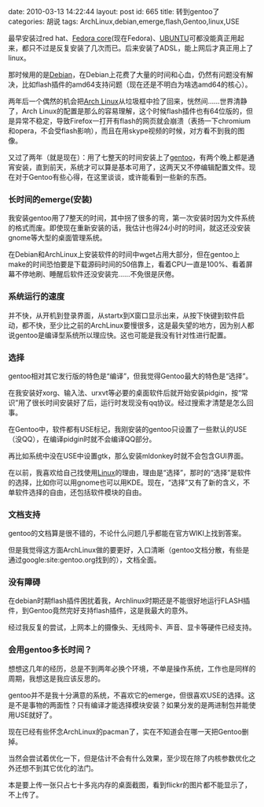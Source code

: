 date: 2010-03-13 14:22:44
layout: post
id: 665
title: 转到gentoo了
categories: 胡说
tags: ArchLinux,debian,emerge,flash,Gentoo,linux,USE

最早安装过red hat、[Fedora core](http://fedoraproject.org/)(现在Fedora)、[UBUNTU](http://www.ubuntu.com/)可都没能真正用起来，都只不过是反复安装了几次而已。后来安装了ADSL，能上网后才真正用上了linux。

那时候用的是[Debian](http://www.debian.org/)，在Debian上花费了大量的时间和心血，仍然有问题没有解决，比如flash插件的amd64支持问题（现在还是不明白为啥选amd64的核心）。

两年后一个偶然的机会把[Arch Linux](http://www.archlinux.org/)从垃圾框中捡了回来，恍然间……世界清静了，Arch Linux的配置是那么的容易理解，这个时候flash插件也有64位版的，但是异常不稳定，导致Firefox一打开有flash的网页就会崩溃（表扬一下chromium和opera，不会受flash影响），而且在用skype视频的时候，对方看不到我的图像。

又过了两年（就是现在）：用了七整天的时间安装上了[gentoo](http://www.gentoo.org/)，有两个晚上都是通宵安装，直到前天，系统才可以算是基本可用了，这两天又不停编辑配置文件。现在对于Gentoo有些心得，在这里谈谈，或许能看到一些新的东西。



### 长时间的emerge(安装)



我安装gentoo用了7整天的时间，其中拐了很多的弯，第一次安装时因为文件系统的格式而废。即使现在重新安装的话，我估计也得24小时的时间，就这还没安装gnome等大型的桌面管理系统。

在Debian和ArchLinux上安装软件的时间中wget占用大部分，但在gentoo上make的时间恐怕要是下载源码时间的50倍靠上，看着CPU一直是100%、看着屏幕不停地刷、睡醒后软件还没安装完……不免很是厌倦。



### 系统运行的速度



并不快，从开机到登录界面，从startx到X窗口显示出来，从按下快键到软件启动，都不快，至少比之前的ArchLinux要慢很多，这是最失望的地方，因为别人都说gentoo是编译型系统所以理应快。这也可能是我没有针对性进行配置。



### 选择



gentoo相对其它发行版的特色是“编译”，但我觉得Gentoo最大的特色是“选择”。

在我安装好xorg、输入法、urxvt等必要的桌面软件后就开始安装pidgin，按“常识”用了很长时间安装好了后，运行时发现没有qq协议。经过搜索才清楚是怎么回事。

在Gentoo中，软件都有USE标记，我刚安装的gentoo只设置了一些默认的USE（没QQ），在编译pidgin时就不会编译QQ部分。

再比如系统中没在USE中设置gtk，那么安装mldonkey时就不会包含GUI界面。

在以前，我喜欢给自己找使用[Linux](http://blog.kurrunk.com/archives/tag/linux)的理由，理由是“选择”，那时的“选择”是软件的选择，比如你可以用gnome也可以用KDE。现在，“选择”又有了新的含义，不单软件选择的自由，还包括软件模块的自由。



### 文档支持



gentoo的文档算是很不错的，不论什么问题几乎都能在官方WIKI上找到答案。

但是我觉得这方面ArchLinux做的要更好，入口清晰（gentoo文档分散，有些是通过google:site:gentoo.org找到的），文档全面。



### 没有障碍



在debian时期flash插件困扰着我，Archlinux时期还是不能很好地运行FLASH插件，到Gentoo竟然完好支持flash插件，这是我最大的意外。

经过我反复的尝试，上网本上的摄像头、无线网卡、声音、显卡等硬件已经支持。



### 会用gentoo多长时间？



想想这几年的经历，总是不到两年必换个环境，不单是操作系统，工作也是同样的周期，我想这是我应该反思的。

gentoo并不是我十分满意的系统，不喜欢它的emerge，但很喜欢USE的选择。这是不是事物的两面性？只有编译才能选择模块安装？如果分发的是两进制包并能使用USE就好了。

现在已经有些怀念ArchLinux的pacman了，实在不知道会在哪一天把Gentoo删掉。

当然会尝试着优化一下，但是估计不会有什么效果，至少现在除了内核参数优化之外还想不到其它优化的法门。

本是要上传一张只占七十多兆内存的桌面截图，看到flickr的图片都不能显示了，不上传了。

